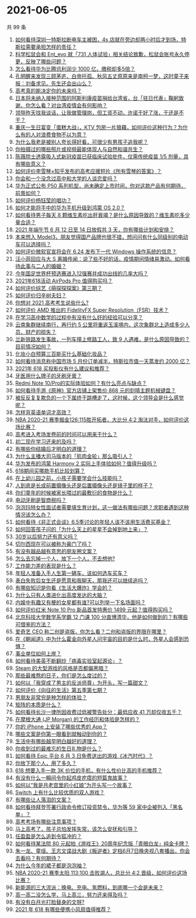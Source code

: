 # 2021-06-05

共 99 条

<!-- BEGIN -->
<!-- 最后更新时间 Sat Jun 05 2021 14:05:50 GMT+0800 (China Standard Time) -->

1. [如何看待深圳一特斯拉断电车主被困，4s
   店就在旁边却两小时后才到场，特斯拉需要承担怎样的责任？](https://www.zhihu.com/question/462688516)
2. [科学松鼠会和 Ent_evo 就「731
   人体试验」相关结论致歉，松鼠会账号永久停更，反映了哪些问题？](https://www.zhihu.com/question/463111735)
3. [怎么看待华为比腾讯利润少 1000 亿，缴税却多5倍？](https://www.zhihu.com/question/462746576)
4. [孔明醒来发现三顾茅庐、白帝托孤、秋风五丈原原来是南柯一梦，这时童子来报：刘备求见。先生还会出山么？](https://www.zhihu.com/question/335150446)
5. [高考真的能决定你的未来吗？](https://www.zhihu.com/question/310160711)
6. [日本将未纳入接种范围的阿斯利康疫苗捐给台湾省，台「驻日代表」鞠躬致谢，你怎么看？对台湾疫情会有何影响？](https://www.zhihu.com/question/463127339)
7. [领导昨天找我谈话，让我做管理岗，但工资不动，许诺干好了涨，干还是不干？](https://www.zhihu.com/question/456765880)
8. [重庆一生日宴变「蛋糕大战」，KTV
   包房一片狼藉，如何评价这种行为？为什么有的人对浪费食物不以为意？](https://www.zhihu.com/question/463080691)
9. [为什么我老是被别人夸长得好看，可很少有男孩子追我呢？](https://www.zhihu.com/question/319027663)
10. [你拍摄过的哪些照片或视频最能体现人与自然和谐共生？](https://www.zhihu.com/question/462030257)
11. [陈薇院士透露吸入式新冠疫苗已获临床试验批件，仅需传统疫苗 1/5
    剂量，具有哪些意义？](https://www.zhihu.com/question/462998232)
12. [如何评价李雪琴×知乎发布的高考应援短片《所有雪琴的答案》？](https://www.zhihu.com/question/463097533)
13. [你会和一个没念过高中和大学的人谈恋爱吗？](https://www.zhihu.com/question/462293257)
14. [华为正式公布 P50
    系列机型，尚未确定上市时间，你对这款产品有何期待，前景如何？](https://www.zhihu.com/question/462823371)
15. [如何评价杨钰莹的唱功？](https://www.zhihu.com/question/23503608)
16. [如何才能将手中的华为手机升级到鸿蒙 OS 2.0？](https://www.zhihu.com/question/436295623)
17. [如何看待男子每天 8
    颗维生素吃出肝衰竭？是什么原因导致的？维生素吃多少量合适？](https://www.zhihu.com/question/463004931)
18. [2021 年端午节 6 月 12 日至 14 日放假共 3
    天，你有哪些计划和安排？](https://www.zhihu.com/question/461518659)
19. [本来想入
    Model3，朋友觉得国产品牌也很不错，想问问有什么同级别的电动车可以选择吗？](https://www.zhihu.com/question/462935963)
20. [如何评价微软官宣将会在 6.24 发布下一代 Windows
    操作系统的信息？](https://www.zhihu.com/question/462862074)
21. [汪小菲回应与大 S
    离婚传闻：说了些不好的话，疫情期间情绪易激动。如何看待此事与二人的婚姻？](https://www.zhihu.com/question/463252497)
22. [今年国足世界杯预选赛进入12强赛并成功出线的几率大吗？](https://www.zhihu.com/question/458794320)
23. [2021年618活动 AirPods Pro 值得购买吗？](https://www.zhihu.com/question/462472612)
24. [如何评价综艺《萌探探探案》第三期？](https://www.zhihu.com/question/462341726)
25. [如何评价归辛树夫妇？](https://www.zhihu.com/question/296356537)
26. [你想对 2021 高考考生说些什么?](https://www.zhihu.com/question/405718464)
27. [如何评价 AMD 推出的 FidelityFX Super
    Resolution（FSR）技术？](https://www.zhihu.com/question/462609402)
28. [在学习高中数学的过程中有没有什么好的经验可以分享？](https://www.zhihu.com/question/24681105)
29. [云南象群继续南行，再行约 5
    公里将重返玉溪境内，这次象群北上造成多少人员、财产的损失？](https://www.zhihu.com/question/463102060)
30. [兰新铁路发生事故，一列车撞上修路工人，致 9
    人遇难，是什么原因导致的？目前情况如何？](https://www.zhihu.com/question/463074526)
31. [化妆小白预算三百能买什么基础化妆品？](https://www.zhihu.com/question/454067236)
32. [如何看待消息称中国市场 5 月份订单减半，特斯拉市值一天蒸发约 2000
    亿？](https://www.zhihu.com/question/463066556)
33. [2021年 618 买投影仪有什么建议和推荐？](https://www.zhihu.com/question/458826447)
34. [牙医用什么牌子的牙刷牙膏？](https://www.zhihu.com/question/21064394)
35. [Redmi Note
    10/Pro的实际体验如何？有什么亮点与缺点？](https://www.zhihu.com/question/462609610)
36. [如何看待手游《原神》官方店铺上架售价 868
    元的刻晴主题机械键盘？](https://www.zhihu.com/question/462000684)
37. [被反反复复欺负的一个下属终于跳槽走了，这时候，这个领导会是什么感觉呢？](https://www.zhihu.com/question/419717401)
38. [怎样背英语单词才高效？](https://www.zhihu.com/question/19580414)
39. [NBA 2020-21 赛季掘金126:115胜开拓者，大比分 4:2
    淘汰对手，如何评价这场比赛？](https://www.zhihu.com/question/463074725)
40. [高考进入考场发卷前的时间可以用来干什么？](https://www.zhihu.com/question/457299599)
41. [初二现在学习还来的及吗？](https://www.zhihu.com/question/460694660)
42. [有哪些你结婚后才明白的道理？](https://www.zhihu.com/question/55230947)
43. [为什么主播大司马版本的「肌肉金轮」那么吸引人？](https://www.zhihu.com/question/461688762)
44. [华为发布的鸿蒙 Harmony 2
    实际上手体验如何？值得升级吗？](https://www.zhihu.com/question/458633364)
45. [618期间买哪款手机比较划算？](https://www.zhihu.com/question/463120125)
46. [在上幼儿园之前，小孩子需要学会什么技能吗？](https://www.zhihu.com/question/419595992)
47. [人到底是长成前置摄像头还是后置摄像头还是镜子里的样子？](https://www.zhihu.com/question/66063294)
48. [你们童年的时候被家长喂过的最敷衍的食物是什么？](https://www.zhihu.com/question/462844792)
49. [电动牙刷是智商税吗？](https://www.zhihu.com/question/60799591)
50. [泡泡玛特女性面试者需要填生育计划，这一做法有哪些问题？求职者遇到这种情况该怎么办？](https://www.zhihu.com/question/463127265)
51. [如何看待《非正式会谈》6.5季讨论的年轻人该不该用生活费买基金？](https://www.zhihu.com/question/463164068)
52. [如何回答孩子问的「为什么天上的星星不会掉到地上来」？](https://www.zhihu.com/question/322273051)
53. [30岁以后努力还有意义吗？](https://www.zhihu.com/question/461708777)
54. [切尔西现在可以被称为豪门了吗？](https://www.zhihu.com/question/462620225)
55. [有没有越品越有意思的朋友圈文案？](https://www.zhihu.com/question/462758762)
56. [怎么去忘掉一个人，放下一个人，不去想他?](https://www.zhihu.com/question/460504759)
57. [工作能力差的表现是什么？](https://www.zhihu.com/question/272082217)
58. [年轻人准备入手人生第一辆车，该如何选车买车？](https://www.zhihu.com/question/462934776)
59. [表白失败后女生还是愿意和我聊天，那我还可以继续追吗？](https://www.zhihu.com/question/367730793)
60. [有哪些知识是你看《生活大爆炸》学会的？](https://www.zhihu.com/question/321167011)
61. [为什么只有人类进化出高度发达的大脑？](https://www.zhihu.com/question/20323967)
62. [内娱中有趣又有梗的女星都有谁?可以列举一下名场面吗？](https://www.zhihu.com/question/462892733)
63. [如何评价红米 Note 10 Pro 新品首发特惠价 1499
    元起？值得购买吗？](https://www.zhihu.com/question/461503607)
64. [北京科技大学数学系学霸 12 门课 100
    分直博清华，他是如何做到的？有哪些可借鉴的方法？](https://www.zhihu.com/question/463055855)
65. [爱奇艺 CEO 称二创是盗版，你怎么看？二创和盗版的界限在哪里？](https://www.zhihu.com/question/463058796)
66. [在《朝闻道》中为什么霍金向外星人问宇宙的目的是什么时，外星人会感到恐惧？](https://www.zhihu.com/question/307116324)
67. [事业单位如何上岸？](https://www.zhihu.com/question/345511835)
68. [如何看待美英不断翻炒「病毒实验室起源论」？](https://www.zhihu.com/question/462610953)
69. [Steam 的大型游戏的风格是否都偏黑暗？](https://www.zhihu.com/question/460129234)
70. [那些最难熬的日子，你们是怎么度过的？](https://www.zhihu.com/question/452944848)
71. [如何以「我穿成了男主的反派师尊」为开头，写一篇甜文？](https://www.zhihu.com/question/433065335)
72. [如何评价《向往的生活》第五季第七期？](https://www.zhihu.com/question/463123692)
73. [男朋友非常穷是种怎样的体验？](https://www.zhihu.com/question/26596095)
74. [矩阵的本质是什么？](https://www.zhihu.com/question/22047061)
75. [如何看待长沙一律所因收费过低被警告处分：最低应收 41
    万却仅收五千？](https://www.zhihu.com/question/462810614)
76. [在摩根大通 (JP Morgan) 的工作经历和体验是怎样的？](https://www.zhihu.com/question/22083941)
77. [你的 iPhone 上安装了哪些优秀的 App？](https://www.zhihu.com/question/20857355)
78. [哪些文案是你第一眼看到就触动到你的？](https://www.zhihu.com/question/454171964)
79. [生活中有哪些越早明白越好的道理？](https://www.zhihu.com/question/392680981)
80. [你收到过的最难忘的生日礼物是什么？](https://www.zhihu.com/question/23873759)
81. [如何看待 Epic 平台 6 月 3
    日免费送出的游戏《冰汽时代》？](https://www.zhihu.com/question/463021141)
82. [你放下那个人，用了多久？](https://www.zhihu.com/question/459105986)
83. [618 想要入手一款 3K
    价位的手机，有什么性价比高的手机推荐？](https://www.zhihu.com/question/458336036)
84. [有没有什么一瞬间令你起鸡皮疙瘩的短篇鬼故事？](https://www.zhihu.com/question/382949359)
85. [如何以“我是月老宫里的小红娘”为开头写一个故事？](https://www.zhihu.com/question/455142039)
86. [Switch 上有什么比较优质的双人游戏？](https://www.zhihu.com/question/283561191)
87. [有哪些让人落泪的文案？](https://www.zhihu.com/question/450182895)
88. [如何看待拜登签署行政命令修订投资禁令，华为等 59
    家中企被列入「黑名单」？](https://www.zhihu.com/question/463048861)
89. [高考考场有哪些注意事项？](https://www.zhihu.com/question/461629127)
90. [马上高考了，孩子总怕发挥失常，该怎么安抚和引导？](https://www.zhihu.com/question/462355606)
91. [任盈盈是怎么追到令狐冲的？](https://www.zhihu.com/question/462707077)
92. [如何看待某法院 80
    元起拍《游戏王》20周年纪念版「青眼白龙」纯金卡牌？](https://www.zhihu.com/question/462784002)
93. [朱一龙、童瑶、王志文谍战大剧《叛逆者》定档6月7日晚央视八套播出，你会去看吗？有何期待？](https://www.zhihu.com/question/462905368)
94. [为什么今年的裙子都是泡泡袖？](https://www.zhihu.com/question/397465205)
95. [NBA 2020-21 赛季太阳 113:100 击败湖人，总比分 4:2
    晋级，如何评价这场比赛？](https://www.zhihu.com/question/463061695)
96. [新能源的三大流派：换电、充电、氢燃料，到底哪一个会是未来？](https://www.zhihu.com/question/453005871)
97. [高一高二没怎么学，马上高三，努力还来得及吗？](https://www.zhihu.com/question/461313503)
98. [有没有白月光打脸替身的文呀?](https://www.zhihu.com/question/459071698)
99. [2021 年 618 有哪些便携小风扇值得推荐？](https://www.zhihu.com/question/460200651)

<!-- END -->

